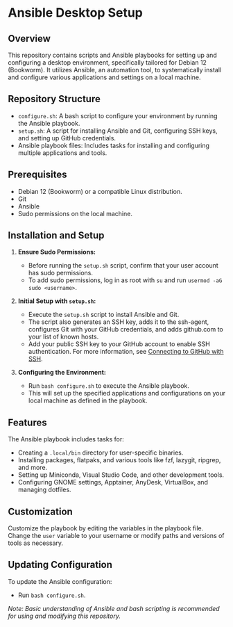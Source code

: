 # Ansible Desktop Setup 

## Overview

This repository contains scripts and Ansible playbooks for setting up and configuring a desktop environment, specifically tailored for Debian 12 (Bookworm). It utilizes Ansible, an automation tool, to systematically install and configure various applications and settings on a local machine.

## Repository Structure

- `configure.sh`: A bash script to configure your environment by running the Ansible playbook.
- `setup.sh`: A script for installing Ansible and Git, configuring SSH keys, and setting up GitHub credentials.
- Ansible playbook files: Includes tasks for installing and configuring multiple applications and tools.

## Prerequisites

- Debian 12 (Bookworm) or a compatible Linux distribution.
- Git
- Ansible
- Sudo permissions on the local machine.

## Installation and Setup

1. **Ensure Sudo Permissions:**
   - Before running the `setup.sh` script, confirm that your user account has sudo permissions. 
   - To add sudo permissions, log in as root with `su` and run `usermod -aG sudo <username>`.

2. **Initial Setup with `setup.sh`:**
   - Execute the `setup.sh` script to install Ansible and Git.
   - The script also generates an SSH key, adds it to the ssh-agent, configures Git with your GitHub credentials, and adds github.com to your list of known hosts.
   - Add your public SSH key to your GitHub account to enable SSH authentication. For more information, see [Connecting to GitHub with SSH](https://docs.github.com/en/github/authenticating-to-github/connecting-to-github-with-ssh).

3. **Configuring the Environment:**
   - Run `bash configure.sh` to execute the Ansible playbook.
   - This will set up the specified applications and configurations on your local machine as defined in the playbook.

## Features

The Ansible playbook includes tasks for:

- Creating a `.local/bin` directory for user-specific binaries.
- Installing packages, flatpaks, and various tools like fzf, lazygit, ripgrep, and more.
- Setting up Miniconda, Visual Studio Code, and other development tools.
- Configuring GNOME settings, Apptainer, AnyDesk, VirtualBox, and managing dotfiles.

## Customization

Customize the playbook by editing the variables in the playbook file. Change the `user` variable to your username or modify paths and versions of tools as necessary.

## Updating Configuration

To update the Ansible configuration:

- Run `bash configure.sh`.


*Note: Basic understanding of Ansible and bash scripting is recommended for using and modifying this repository.*

